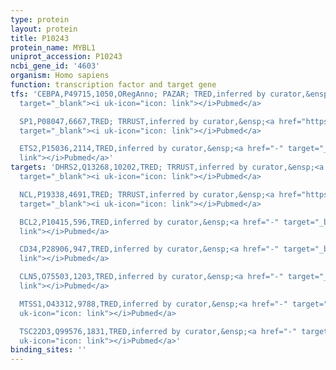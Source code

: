 ```yaml
---
type: protein
layout: protein
title: P10243
protein_name: MYBL1
uniprot_accession: P10243
ncbi_gene_id: '4603'
organism: Homo sapiens
function: transcription factor and target gene
tfs: 'CEBPA,P49715,1050,ORegAnno; PAZAR; TRED,inferred by curator,&ensp;<a href="https://www.ncbi.nlm.nih.gov/pubmed/?term=18971253%5Buid%5D"
  target="_blank"><i uk-icon="icon: link"></i>Pubmed</a>

  SP1,P08047,6667,TRED; TRRUST,inferred by curator,&ensp;<a href="https://www.ncbi.nlm.nih.gov/pubmed/?term=10951586%5Buid%5D"
  target="_blank"><i uk-icon="icon: link"></i>Pubmed</a>

  ETS2,P15036,2114,TRED,inferred by curator,&ensp;<a href="-" target="_blank"><i uk-icon="icon:
  link"></i>Pubmed</a>'
targets: 'DHRS2,Q13268,10202,TRED; TRRUST,inferred by curator,&ensp;<a href="https://www.ncbi.nlm.nih.gov/pubmed/?term=15105423%5Buid%5D"
  target="_blank"><i uk-icon="icon: link"></i>Pubmed</a>

  NCL,P19338,4691,TRED; TRRUST,inferred by curator,&ensp;<a href="https://www.ncbi.nlm.nih.gov/pubmed/?term=10660576%5Buid%5D"
  target="_blank"><i uk-icon="icon: link"></i>Pubmed</a>

  BCL2,P10415,596,TRED,inferred by curator,&ensp;<a href="-" target="_blank"><i uk-icon="icon:
  link"></i>Pubmed</a>

  CD34,P28906,947,TRED,inferred by curator,&ensp;<a href="-" target="_blank"><i uk-icon="icon:
  link"></i>Pubmed</a>

  CLN5,O75503,1203,TRED,inferred by curator,&ensp;<a href="-" target="_blank"><i uk-icon="icon:
  link"></i>Pubmed</a>

  MTSS1,O43312,9788,TRED,inferred by curator,&ensp;<a href="-" target="_blank"><i
  uk-icon="icon: link"></i>Pubmed</a>

  TSC22D3,Q99576,1831,TRED,inferred by curator,&ensp;<a href="-" target="_blank"><i
  uk-icon="icon: link"></i>Pubmed</a>'
binding_sites: ''
---
```

